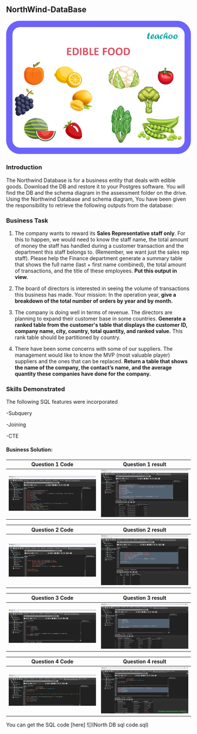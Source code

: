 ## NorthWind-DataBase

![](edible-food---teachoo.jpg)

### Introduction

The Northwind Database is for a business entity that deals with edible goods. Download the DB and restore it to your Postgres software.
You will find the DB and the schema diagram in the assessment folder on the drive. Using the Northwind Database and schema diagram, You
have been given the responsibility to retrieve the following outputs from the database:


### Business Task

1. The company wants to reward its **Sales Representative staff only**. For this to happen, we would need to know the staff name, the total
   amount of money the staff has handled during a customer transaction and the department this staff belongs to. (Remember, we want
   just the sales rep staff). Please help the Finance department generate a summary table that shows the full name (last + first name  combined),
   the total amount of transactions, and the title of these employees. **Put this output in view.**


2. The board of directors is interested in seeing the volume of transactions this business has made. Your mission: In the operation year,
   **give a breakdown of the total number of orders by year and by month.**
   

3. The company is doing well in terms of revenue. The directors are planning to expand their customer base in some countries. **Generate a ranked table from the customer's
   table that displays the customer ID, company name, city, country, total quantity, and ranked value.** This rank table should be partitioned by country.
   

4. There have been some concerns with some of our suppliers. The management would like to know the MVP (most valuable player) suppliers and the ones that can be replaced.
   **Return a table that shows the name of the company, the contact’s name, and the average quantity these companies have done for the company.**



### Skills Demonstrated

The following SQL features were incorporated

-Subquery

-Joining

-CTE


#### Business Solution:

Question 1 Code            |      Question 1 result
:-------------------------:|:-----------------------:
![](Qst1code_image.png)    |  ![](Qst1res_image.png)        


Question 2 Code            |      Question 2 result
:-------------------------:|:-----------------------:
![](Qst2code_image.png)    |  ![](Qst2res_image.png)        


Question 3 Code            |      Question 3 result
:-------------------------:|:-----------------------:
![](Qst3code_image.png)    |  ![](Qst3res_image.png)        


Question 4 Code            |      Question 4 result
:-------------------------:|:-----------------------:
![](Qst4code_image.png)    |  ![](Qst4res_image.png)        




You can get the  SQL code [here] ![](North DB sql code.sql)
